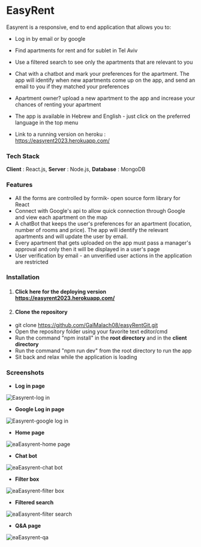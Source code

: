 # EasyRent
Easyrent is a responsive, end to end application that allows you to:

- Log in by email or by google

- Find apartments for rent and for sublet in Tel Aviv

- Use a filtered search to see only the apartments that are relevant to you

- Chat with a chatbot and mark your preferences for the apartment.
The app will identify when new apartments come up on the app, and send an email to you if they matched your preferences

- Apartment owner? upload a new apartment to the app and increase your chances of renting your apartment

- The app is available in Hebrew and English - just click on the preferred language in the top menu

- Link to a running version on heroku : https://easyrent2023.herokuapp.com/

### Tech Stack
**Client** : React.js,
**Server** : Node.js,
**Database** : MongoDB

### Features
- All the forms are controlled by formik- open source form library for React 
- Connect with Google's api to allow quick connection through Google and view each apartment on the map
- A chatBot that keeps the user's preferences for an apartment (location, number of rooms and price). The app will identify the relevant apartments and will update the user by email.
- Every apartment that gets uploaded on the app must pass a manager's approval and only then it will be displayed in a user's page
- User verification by email - an unverified user actions in the application are restricted

### Installation
1. #### Click here for the deploying version https://easyrent2023.herokuapp.com/
2.  #### Clone the repository
- git clone https://github.com/GalMalach08/easyRentGit.git
- Open the repository folder using your favorite text editor/cmd
- Run the command "npm install" in the **root directory** and in the **client directory**
- Run the command "npm run dev" from the root directory to run the app
- Sit back and relax while the application is loading

### Screenshots
- **Log in page**

![Easyrent-log in](https://user-images.githubusercontent.com/75367465/179487339-f5d5b5ea-ac4c-4da5-ad76-093b1215c7af.jpeg)
- **Google Log in page**

![Easyrent-google log in](https://user-images.githubusercontent.com/75367465/179487121-fc2271d8-5a15-40e0-adda-63b70a8d5995.jpeg)

- **Home page**

![eaEasyrent-home page](https://user-images.githubusercontent.com/75367465/179487371-66db76a9-1457-472a-9e68-e21d6530e919.jpeg)

- **Chat bot**

![eaEasyrent-chat bot](https://user-images.githubusercontent.com/75367465/179489081-fd10cc0d-01e2-4dbf-a258-9892eeffab89.jpeg)

- **Filter box**

![eaEasyrent-filter box](https://user-images.githubusercontent.com/75367465/179489096-5cabc8a6-698f-4b2d-9b24-c026fe13fdaf.jpeg)

- **Filtered search**

![eaEasyrent-filter search](https://user-images.githubusercontent.com/75367465/179489108-d154e0df-cee3-44f0-9ad8-15c7fd195fa9.jpeg)

- **Q&A page**

![eaEasyrent-qa](https://user-images.githubusercontent.com/75367465/179489121-6a45e914-0a4c-4437-b53f-1de152e488ca.jpeg)


